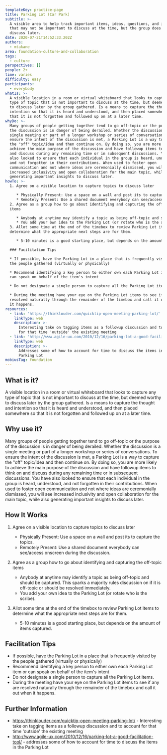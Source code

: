 ```yaml
---
templateKey: practice-page
title: Parking Lot (Car Park)
subtitle: >-
  A visible area to help track important items, ideas, questions, and issues
  that may not be important to discuss at the time, but the group does wish to
  discuss later.
date: 2020-07-21T14:52:33.202Z
authors:
  - mtakane
area: foundation-culture-and-collaboration
tags:
  - culture
perspectives: []
people: 2+
time: varies
difficulty: easy
participants:
  - everybody
whatIs: >-
  A visible location in a room or virtual whiteboard that looks to capture any
  type of topic that is not important to discuss at the time, but deemed worthy
  to discuss later by the group gathered. Is a means to capture the thought and
  intention so that it is heard and understood, and then placed somewhere so
  that it is not forgotten and followed up on at a later time.
whyDo: >-
  Many groups of people getting together tend to go off-topic or the purpose of
  the discussion is in danger of being derailed. Whether the discussion is a
  single meeting or part of a longer workshop or series of conversations. To
  ensure the intent of the discussion is met, a Parking Lot is a way to capture
  the "off" topic/idea and then continue on. By doing so, you are more likely to
  achieve the main purpose of the discussion and have followup items to think on
  and discuss during any remaining time or in subsequent discussions. You have
  also looked to ensure that each individual in the group is heard, understood,
  and not forgotten in their contributions. When used to foster open
  communication and not where ideas are ceremonially dismissed, you will see
  increased inclusivity and open collaboration for the main topic, while also
  generating important insights to discuss later.
howTo: >-
  1. Agree on a visible location to capture topics to discuss later

     * Physically Present: Use a space on a wall and post its to capture the topics.
     * Remotely Present: Use a shared document everybody can see/access onscreen during the discussion.
  2. Agree as a group how to go about identifying and capturing the off-topic
  items

     * Anybody at anytime may identify a topic as being off-topic and should be captured. This sparks a majority rules discussion on if it is off-topic or should be resolved immediately.
     * You add your own idea to the Parking Lot (or rotate who is the scribe).
  3. Allot some time at the end of the timebox to review Parking Lot items to
  determine what the appropriate next steps are for them.

     * 5-10 minutes is a good starting place, but depends on the amount of items captured.

  ### Facilitation Tips

  * If possible, have the Parking Lot in a place that is frequently visited by
  the people gathered (virtually or physically)

  * Recommend identifying a key person to either own each Parking Lot item or
  can speak on behalf of the item's intent

  * Do not designate a single person to capture all the Parking Lot items.

  * During the meeting have your eye on the Parking Lot items to see if any are
  resolved naturally through the remainder of the timebox and call it out when
  it happens.
resources:
  - link: 'https://thinklouder.com/quicktip-open-meeting-parking-lot/'
    linkType: web
    description: >-
      Interesting take on tagging items as a followup discussion and to account
      for that time 'outside' the existing meeting
  - link: 'http://www.agile-ux.com/2010/12/16/parking-lot-a-good-facilitation-tool/'
    linkType: web
    description: >-
      Addresses some of how to account for time to discuss the items in the
      Parking Lot
mobiusTag: foundation
---
```

## What is it?

A visible location in a room or virtual whiteboard that looks to capture any type of topic that is not important to discuss at the time, but deemed worthy to discuss later by the group gathered. Is a means to capture the thought and intention so that it is heard and understood, and then placed somewhere so that it is not forgotten and followed up on at a later time.

## Why use it?

Many groups of people getting together tend to go off-topic or the purpose of the discussion is in danger of being derailed. Whether the discussion is a single meeting or part of a longer workshop or series of conversations. To ensure the intent of the discussion is met, a Parking Lot is a way to capture the "off" topic/idea and then continue on. By doing so, you are more likely to achieve the main purpose of the discussion and have followup items to think on and discuss during any remaining time or in subsequent discussions. You have also looked to ensure that each individual in the group is heard, understood, and not forgotten in their contributions. When used to foster open communication and not where ideas are ceremonially dismissed, you will see increased inclusivity and open collaboration for the main topic, while also generating important insights to discuss later.

## How It Works

1. Agree on a visible location to capture topics to discuss later

   * Physically Present: Use a space on a wall and post its to capture the topics.
   * Remotely Present: Use a shared document everybody can see/access onscreen during the discussion.
2. Agree as a group how to go about identifying and capturing the off-topic items

   * Anybody at anytime may identify a topic as being off-topic and should be captured. This sparks a majority rules discussion on if it is off-topic or should be resolved immediately.
   * You add your own idea to the Parking Lot (or rotate who is the scribe).
3. Allot some time at the end of the timebox to review Parking Lot items to determine what the appropriate next steps are for them.

   * 5-10 minutes is a good starting place, but depends on the amount of items captured.

## Facilitation Tips













* If possible, have the Parking Lot in a place that is frequently visited by the people gathered (virtually or physically)
* Recommend identifying a key person to either own each Parking Lot item or can speak on behalf of the item's intent
* Do not designate a single person to capture all the Parking Lot items.
* During the meeting have your eye on the Parking Lot items to see if any are resolved naturally through the remainder of the timebox and call it out when it happens.

## Further Information

* <https://thinklouder.com/quicktip-open-meeting-parking-lot/> - Interesting take on tagging items as a followup discussion and to account for that time 'outside' the existing meeting
* <http://www.agile-ux.com/2010/12/16/parking-lot-a-good-facilitation-tool/> - addresses some of how to account for time to discuss the items in the Parking Lot

